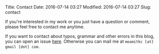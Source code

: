 Title: Contact
Date: 2016-07-14 03:27
Modified: 2016-07-14 03:27
Slug: contact

If you're interested in my work or you just have a question or comment, please feel free to contact me anytime.

If you want to contact about typos, grammar and other errors in this blog, you can open an issue [here](https://github.com/amitness/blog/issues/new). Otherwise you can mail me at `meamitkc [at] gmail [dot] com`.
